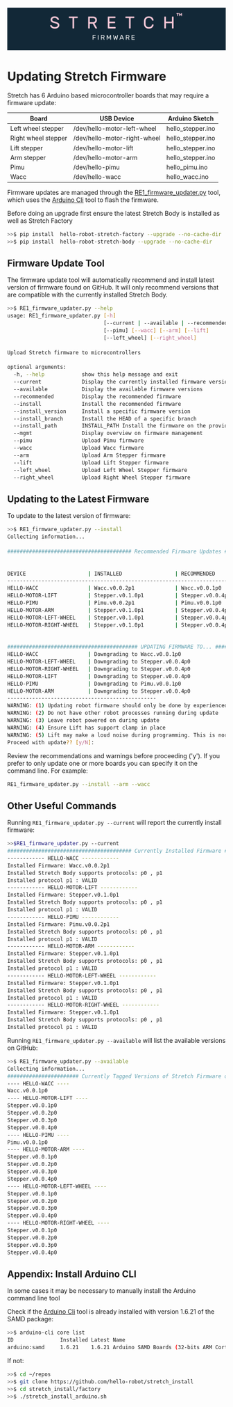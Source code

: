 ![](../images/banner.png)

# Updating Stretch Firmware


Stretch has 6 Arduino based microcontroller boards that may require a firmware update:

| Board               | USB Device                   | Arduino Sketch    |
| ------------------- | ---------------------------- | ----------------- |
| Left wheel stepper  | /dev/hello-motor-left-wheel  | hello_stepper.ino |
| Right wheel stepper | /dev/hello-motor-right-wheel | hello_stepper.ino |
| Lift stepper        | /dev/hello-motor-lift        | hello_stepper.ino |
| Arm stepper         | /dev/hello-motor-arm         | hello_stepper.ino |
| Pimu                | /dev/hello-pimu              | hello_pimu.ino    |
| Wacc                | /dev/hello-wacc              | hello_wacc.ino    |

Firmware updates are managed through the [RE1_firmware_updater.py](https://github.com/hello-robot/stretch_factory/blob/master/python/bin/RE1_firmware_updater.py) tool, which uses the [Arduino Cli](https://github.com/arduino/arduino-cli) tool to flash the firmware.

Before doing an upgrade first ensure the latest Stretch Body is installed as well as Stretch Factory

```bash
>>$ pip install  hello-robot-stretch-factory --upgrade --no-cache-dir
>>$ pip install  hello-robot-stretch-body --upgrade --no-cache-dir
```
## Firmware Update Tool

The firmware update tool will automatically recommend and install latest version of firmware found on GitHub. It will only recommend versions that are compatible with the currently installed Stretch Body.
```bash
>>$ RE1_firmware_updater.py --help
usage: RE1_firmware_updater.py [-h]
                               [--current | --available | --recommended | --install | --install_version | --install_branch | --install_path INSTALL_PATH | --mgmt]
                               [--pimu] [--wacc] [--arm] [--lift]
                               [--left_wheel] [--right_wheel]

Upload Stretch firmware to microcontrollers

optional arguments:
  -h, --help            show this help message and exit
  --current             Display the currently installed firmware versions
  --available           Display the available firmware versions
  --recommended         Display the recommended firmware
  --install             Install the recommended firmware
  --install_version     Install a specific firmware version
  --install_branch      Install the HEAD of a specific branch
  --install_path        INSTALL_PATH Install the firmware on the provided path (eg ./stretch_firmware/arduino)
  --mgmt                Display overview on firmware management
  --pimu                Upload Pimu firmware
  --wacc                Upload Wacc firmware
  --arm                 Upload Arm Stepper firmware
  --lift                Upload Lift Stepper firmware
  --left_wheel          Upload Left Wheel Stepper firmware
  --right_wheel         Upload Right Wheel Stepper firmware
```
## Updating to the Latest Firmware
To update to the latest version of firmware:
 ```bash
>>$ RE1_firmware_updater.py --install
Collecting information...

######################################## Recommended Firmware Updates ########################################


DEVICE                    | INSTALLED                 | RECOMMENDED               | ACTION                    
--------------------------------------------------------------------------------------------------------------
HELLO-WACC                | Wacc.v0.0.2p1             | Wacc.v0.0.1p0             | Downgrade recommended     
HELLO-MOTOR-LIFT          | Stepper.v0.1.0p1          | Stepper.v0.0.4p0          | Downgrade recommended     
HELLO-PIMU                | Pimu.v0.0.2p1             | Pimu.v0.0.1p0             | Downgrade recommended     
HELLO-MOTOR-ARM           | Stepper.v0.1.0p1          | Stepper.v0.0.4p0          | Downgrade recommended     
HELLO-MOTOR-LEFT-WHEEL    | Stepper.v0.1.0p1          | Stepper.v0.0.4p0          | Downgrade recommended     
HELLO-MOTOR-RIGHT-WHEEL   | Stepper.v0.1.0p1          | Stepper.v0.0.4p0          | Downgrade recommended     


########################################## UPDATING FIRMWARE TO... ###########################################
HELLO-WACC                | Downgrading to Wacc.v0.0.1p0             
HELLO-MOTOR-LEFT-WHEEL    | Downgrading to Stepper.v0.0.4p0          
HELLO-MOTOR-RIGHT-WHEEL   | Downgrading to Stepper.v0.0.4p0          
HELLO-MOTOR-LIFT          | Downgrading to Stepper.v0.0.4p0          
HELLO-PIMU                | Downgrading to Pimu.v0.0.1p0             
HELLO-MOTOR-ARM           | Downgrading to Stepper.v0.0.4p0          
------------------------------------------------
WARNING: (1) Updating robot firmware should only be done by experienced users
WARNING: (2) Do not have other robot processes running during update
WARNING: (3) Leave robot powered on during update
WARNING: (4) Ensure Lift has support clamp in place
WARNING: (5) Lift may make a loud noise during programming. This is normal.
Proceed with update?? [y/N]:
```
Review the recommendations and warnings before proceeding ('y'). If you prefer to only update one or more boards you can specify it on the command line. For example:
```bash
RE1_firmware_updater.py --install --arm --wacc
```
## Other Useful Commands

Running  `RE1_firmware_updater.py --current` will report the currently install firmware: 
```bash
>>$RE1_firmware_updater.py --current
######################################## Currently Installed Firmware ########################################
------------ HELLO-WACC ------------
Installed Firmware: Wacc.v0.0.2p1
Installed Stretch Body supports protocols: p0 , p1
Installed protocol p1 : VALID
------------ HELLO-MOTOR-LIFT ------------
Installed Firmware: Stepper.v0.1.0p1
Installed Stretch Body supports protocols: p0 , p1
Installed protocol p1 : VALID
------------ HELLO-PIMU ------------
Installed Firmware: Pimu.v0.0.2p1
Installed Stretch Body supports protocols: p0 , p1
Installed protocol p1 : VALID
------------ HELLO-MOTOR-ARM ------------
Installed Firmware: Stepper.v0.1.0p1
Installed Stretch Body supports protocols: p0 , p1
Installed protocol p1 : VALID
------------ HELLO-MOTOR-LEFT-WHEEL ------------
Installed Firmware: Stepper.v0.1.0p1
Installed Stretch Body supports protocols: p0 , p1
Installed protocol p1 : VALID
------------ HELLO-MOTOR-RIGHT-WHEEL ------------
Installed Firmware: Stepper.v0.1.0p1
Installed Stretch Body supports protocols: p0 , p1
Installed protocol p1 : VALID

```

Running  `RE1_firmware_updater.py --available` will list the available versions on GitHub:

```bash
>>$ RE1_firmware_updater.py --available
Collecting information...
####################### Currently Tagged Versions of Stretch Firmware on Master Branch #######################
---- HELLO-WACC ----
Wacc.v0.0.1p0
---- HELLO-MOTOR-LIFT ----
Stepper.v0.0.1p0
Stepper.v0.0.2p0
Stepper.v0.0.3p0
Stepper.v0.0.4p0
---- HELLO-PIMU ----
Pimu.v0.0.1p0
---- HELLO-MOTOR-ARM ----
Stepper.v0.0.1p0
Stepper.v0.0.2p0
Stepper.v0.0.3p0
Stepper.v0.0.4p0
---- HELLO-MOTOR-LEFT-WHEEL ----
Stepper.v0.0.1p0
Stepper.v0.0.2p0
Stepper.v0.0.3p0
Stepper.v0.0.4p0
---- HELLO-MOTOR-RIGHT-WHEEL ----
Stepper.v0.0.1p0
Stepper.v0.0.2p0
Stepper.v0.0.3p0
Stepper.v0.0.4p0
```

## Appendix: Install Arduino CLI
In some cases it may be necessary to manually install the Arduino command line tool

Check if the [Arduino Cli](https://github.com/arduino/arduino-cli) tool is already installed with version 1.6.21 of the SAMD package:

```bash
>>$ arduino-cli core list
ID               Installed Latest Name                                        
arduino:samd     1.6.21    1.6.21 Arduino SAMD Boards (32-bits ARM Cortex-M0+)
```

If not:

```bash
>>$ cd ~/repos
>>$ git clone https://github.com/hello-robot/stretch_install
>>$ cd stretch_install/factory
>>$ ./stretch_install_arduino.sh
```


